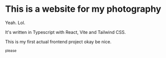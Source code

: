 # This is a website for my photography
Yeah. Lol.

It's written in Typescript with React, Vite and Tailwind CSS.

This is my first actual frontend project okay be nice.

<small>
please
</small>
